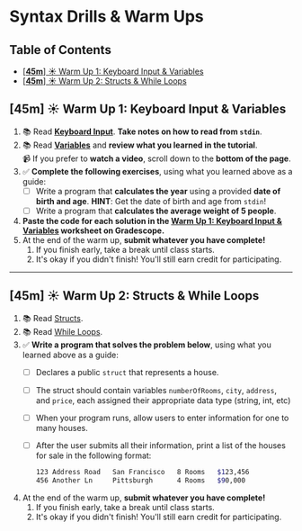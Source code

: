 # Syntax Drills & Warm Ups

<!-- omit in toc -->
## Table of Contents

- [[**45m**] ☀️ Warm Up 1: Keyboard Input & Variables](#45m-️-warm-up-1-keyboard-input--variables)
- [[**45m**] ☀️ Warm Up 2: Structs & While Loops](#45m-️-warm-up-2-structs--while-loops)

## [**45m**] ☀️ Warm Up 1: Keyboard Input & Variables

1. 📚 Read **[Keyboard Input](https://golangr.com/keyboard-input/#Keyboard-input-in-golang)**. **Take notes on how to read from `stdin`**.
1. 📚 Read **[Variables](https://golangr.com/variables/)** and **review what you learned in the tutorial**.&nbsp;&nbsp;&nbsp;<br>📹 If you prefer to **watch a video**, scroll down to the **bottom of the page**.
1. ✅ **Complete the following exercises**, using what you learned above as a guide:
   - [ ] Write a program that **calculates the year** using a provided **date of birth and age**. **HINT**: Get the date of birth and age from `stdin`!
   - [ ] Write a program that **calculates the average weight of 5 people**.
1. **Paste the code for each solution in the [Warm Up 1: Keyboard Input & Variables](https://www.gradescope.com/courses/133578/assignments/533966) worksheet on Gradescope.**
1. At the end of the warm up, **submit whatever you have complete!**
   1. If you finish early, take a break until class starts.
   1. It's okay if you didn't finish! You'll still earn credit for participating.

---

## [**45m**] ☀️ Warm Up 2: Structs & While Loops

1. 📚 Read [Structs](https://golangr.com/struct/).
1. 📚 Read [While Loops](https://golangr.com/while/).
1. ✅ **Write a program that solves the problem below**, using what you learned above as a guide:
   - [ ] Declares a public `struct` that represents a house.
   - [ ] The struct should contain variables `numberOfRooms`, `city`,  `address`, and `price`, each assigned their appropriate data type (string, int, etc)
   - [ ] When your program runs, allow users to enter information for one to many houses.
   - [ ] After the user submits all their information, print a list of the houses for sale in the following format:

      ```bash
      123 Address Road   San Francisco   8 Rooms   $123,456
      456 Another Ln     Pittsburgh      4 Rooms   $90,000
      ```

1. At the end of the warm up, **submit whatever you have complete!**
   1. If you finish early, take a break until class starts.
   1. It's okay if you didn't finish! You'll still earn credit for participating.

